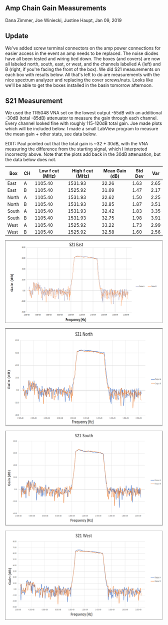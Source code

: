 ## Amp Chain Gain Measurements

Dana Zimmer, Joe Winiecki, Justine Haupt, Jan 09, 2019

## Update

We've added screw terminal connectors on the amp power connections for easier access in the event an amp needs to be replaced. The noise diodes have all been tested and wiring tied down. The boxes (and covers) are now all labeled north, south, east, or west, and the channels labelled A (left) and B (right, if you're facing the front of the box). We did S21 measurements on each box with results below. All that's left to do are measurements with the nice spectrum analyzer and replacing the cover screws/nuts. Looks like we'll be able to get the boxes installed in the basin tomorrow afternoon.

## S21 Measurement

We used the TR5048 VNA set on the lowest output -55dB with an additional -30dB (total -85dB) attenuator to measure the gain through each channel. Every channel looked fine with roughly 115-120dB total gain. Joe made plots which will be included below. I made a small LabView program to measure the mean gain + other stats, see data below.

EDIT: Paul pointed out that the total gain is ~32 + 30dB, with the VNA measuring the difference from the starting signal, which I interpreted incorrectly above. Note that the plots add back in the 30dB attenuation, but the data below does not.

Box | CH | Low f cut (MHz) | High f cut (MHz) | Mean Gain (dB) | Std Dev | Var
--- | --- | ----------- | ------------ | -------- | ------- | ----
East | A | 1105.40 | 1531.93 | 32.26 | 1.63 | 2.65
East | B | 1105.40 | 1525.92 | 31.69 | 1.47 | 2.17
North | A | 1105.40 | 1531.93 | 32.62 | 1.50 | 2.25
North | B | 1105.40 | 1531.93 | 32.85 | 1.87 | 3.51
South | A | 1105.40 | 1531.93 | 32.42 | 1.83 | 3.35
South | B | 1105.40 | 1531.93 | 32.75 | 1.98 | 3.91
West | A | 1105.40 | 1525.92 | 33.22 | 1.73 | 2.99
West | B | 1105.40 | 1525.92 | 32.58 | 1.60 | 2.56


![Image](S21_East.png)

![Image](S21_North.png)

![Image](S21_South.png)

![Image](S21_West.png)

